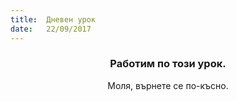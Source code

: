 ```yaml
---
title:  Дневен урок
date:   22/09/2017
---
```


### <center>Работим по този урок.</center>
<center>Моля, върнете се по-късно.</center>